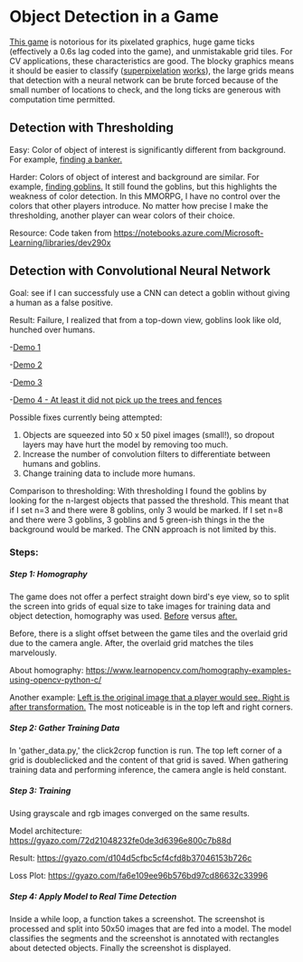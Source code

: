 # Object Detection in a Game
[This game](https://gyazo.com/306bc6cd46cf6b059c5ca289b07664d6) is notorious for its pixelated graphics, huge game ticks (effectively a 0.6s lag coded into the game), and unmistakable grid tiles. For CV applications, these characteristics are good. The blocky graphics means it should be easier to classify ([superpixelation](http://ttic.uchicago.edu/~xren/research/superpixel/) [works](http://ttic.uchicago.edu/~xren/research/superpixel/)), the large grids means that detection with a neural network can be brute forced because of the small number of locations to check, and the long ticks are generous with computation time permitted. 

## Detection with Thresholding
Easy: Color of object of interest is significantly different from background. For example, [finding a banker.](https://gyazo.com/e58b13e7b5f8e94029eaf9d0a1f9a8ee)

Harder: Colors of object of interest and background are similar. For example, [finding goblins.](https://gyazo.com/33ac61fe3f647bdde9bddaa6c0398c45)
It still found the goblins, but this highlights the weakness of color detection. In this MMORPG, I have no control over the colors that other players introduce. No matter how precise I make the thresholding, another player can wear colors of their choice.

Resource: Code taken from https://notebooks.azure.com/Microsoft-Learning/libraries/dev290x

## Detection with Convolutional Neural Network 
Goal: see if I can successfuly use a CNN can detect a goblin without giving a human as a false positive. 

Result: Failure, I realized that from a top-down view, goblins look like old, hunched over humans. 
  
-[Demo 1](https://gyazo.com/31ee4bb2af4e8d202d13d3dd8ccc9b68)

-[Demo 2](https://gyazo.com/541e81711d0151ad02e46e8bb545fb0c)

-[Demo 3](https://gyazo.com/a8da0f8a0efabb118ee94bedd58ac6b8)

-[Demo 4 - At least it did not pick up the trees and fences](https://gyazo.com/515d5688d214f2d3c001e8f5ae46bfdb)

Possible fixes currently being attempted:    
  1) Objects are squeezed into 50 x 50 pixel images (small!), so dropout layers may have hurt the model by removing too much.
  2) Increase the number of convolution filters to differentiate between humans and goblins.
  3) Change training data to include more humans.
 
Comparison to thresholding: With thresholding I found the goblins by looking for the n-largest objects that passed the threshold. This meant that if I set n=3 and there were 8 goblins, only 3 would be marked. If I set n=8 and there were 3 goblins, 3 goblins and 5 green-ish things in the the background would be marked. The CNN approach is not limited by this. 

### Steps:
##### Step 1: Homography
The game does not offer a perfect straight down bird's eye view, so to split the screen into grids of equal size to take images for training data and object detection, homography was used. 
[Before](https://gyazo.com/73be4f3a2bcf759497c6ace0cc6f6616) versus [after.](https://gyazo.com/417e2edead71a2526dd30d0d56e6843b)

Before, there is a slight offset between the game tiles and the overlaid grid due to the camera angle.
After, the overlaid grid matches the tiles marvelously. 

About homography: https://www.learnopencv.com/homography-examples-using-opencv-python-c/

Another example:
[Left is the original image that a player would see. Right is after transformation.](https://gyazo.com/3b5bd74e1d315635736e81d6835e2303) The most noticeable is in the top left and right corners.

##### Step 2: Gather Training Data
In 'gather_data.py,' the click2crop function is run. The top left corner of a grid is doubleclicked and the content of that grid is saved. When gathering training data and performing inference, the camera angle is held constant. 

##### Step 3: Training
Using grayscale and rgb images converged on the same results. 

Model architecture: https://gyazo.com/72d21048232fe0de3d6396e800c7b88d

Result: https://gyazo.com/d104d5cfbc5cf4cfd8b37046153b726c

Loss Plot: https://gyazo.com/fa6e109ee96b576bd97cd86632c33996

##### Step 4: Apply Model to Real Time Detection
Inside a while loop, a function takes a screenshot. The screenshot is processed and split into 50x50 images that are fed into a model. The model classifies the segments and the screenshot is annotated with rectangles about detected objects. Finally the screenshot is displayed.
